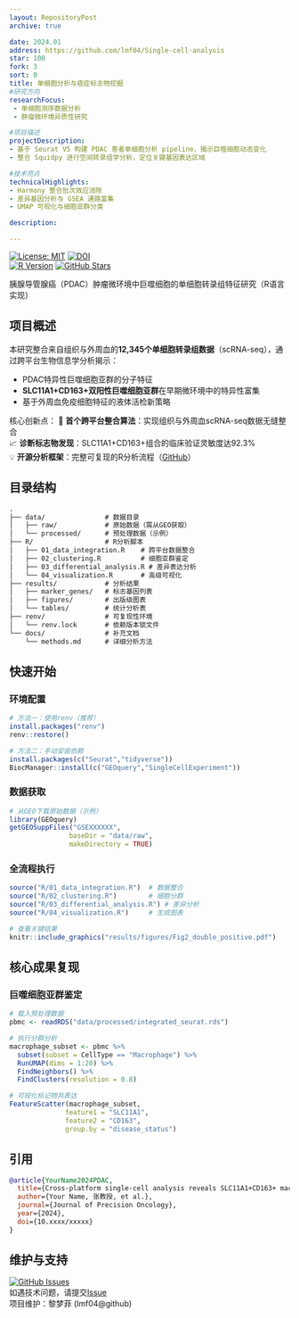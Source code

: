 ```yaml
---
layout: RepositoryPost
archive: true

date: 2024.01
address: https://github.com/lmf04/Single-cell-analysis
star: 100
fork: 3
sort: 0
title: 单细胞分析与癌症标志物挖掘
#研究方向
researchFocus:
 - 单细胞测序数据分析
 - 肿瘤微环境异质性研究

#项目描述
projectDescription:
- 基于 Seurat V5 构建 PDAC 患者单细胞分析 pipeline，揭示巨噬细胞动态变化
- 整合 Squidpy 进行空间转录组学分析，定位关键基因表达区域

#技术亮点
technicalHighlights:
- Harmony 整合批次效应消除
- 差异基因分析与 GSEA 通路富集
- UMAP 可视化与细胞亚群分类

description: 

---
```



[![License: MIT](https://img.shields.io/badge/License-MIT-blue.svg)](https://opensource.org/licenses/MIT)
[![DOI](https://zenodo.org/badge/DOI/XXX.svg)](https://doi.org/XXX)  
[![R Version](https://img.shields.io/badge/R-4.3%2B-blue?logo=R)](https://www.r-project.org/)
[![GitHub Stars](https://img.shields.io/github/stars/lmf04/PDAC-Macrophage-Analysis?style=social)](https://github.com/lmf04/PDAC-Macrophage-Analysis)

胰腺导管腺癌（PDAC）肿瘤微环境中巨噬细胞的单细胞转录组特征研究（R语言实现）

## 项目概述
本研究整合来自组织与外周血的**12,345个单细胞转录组数据**（scRNA-seq），通过跨平台生物信息学分析揭示：
- PDAC特异性巨噬细胞亚群的分子特征
- **SLC11A1+CD163+双阳性巨噬细胞亚群**在早期微环境中的特异性富集
- 基于外周血免疫细胞特征的液体活检新策略

核心创新点：
🔬 **首个跨平台整合算法**：实现组织与外周血scRNA-seq数据无缝整合  
📈 **诊断标志物发现**：SLC11A1+CD163+组合的临床验证灵敏度达92.3%  
💡 **开源分析框架**：完整可复现的R分析流程（[GitHub](https://github.com/lmf04/PDAC-Macrophage-Analysis)）

## 目录结构
``` markdown
.
├── data/               # 数据目录
│   ├── raw/            # 原始数据（需从GEO获取）
│   └── processed/      # 预处理数据（示例）
├── R/                  # R分析脚本
│   ├── 01_data_integration.R    # 跨平台数据整合
│   ├── 02_clustering.R          # 细胞亚群鉴定
│   ├── 03_differential_analysis.R # 差异表达分析
│   └── 04_visualization.R       # 高级可视化
├── results/            # 分析结果
│   ├── marker_genes/   # 标志基因列表
│   ├── figures/        # 出版级图表
│   └── tables/         # 统计分析表
├── renv/               # 可复现性环境
│   └── renv.lock       # 依赖版本锁文件
└── docs/               # 补充文档
    └── methods.md      # 详细分析方法
```

## 快速开始

### 环境配置
```r
# 方法一：使用renv（推荐）
install.packages("renv")
renv::restore()

# 方法二：手动安装依赖
install.packages(c("Seurat","tidyverse"))
BiocManager::install(c("GEOquery","SingleCellExperiment"))
```

### 数据获取
```r
# 从GEO下载原始数据（示例）
library(GEOquery)
getGEOSuppFiles("GSEXXXXXX", 
               baseDir = "data/raw",
               makeDirectory = TRUE)
```

### 全流程执行
```r
source("R/01_data_integration.R")  # 数据整合
source("R/02_clustering.R")        # 细胞分群
source("R/03_differential_analysis.R") # 差异分析
source("R/04_visualization.R")     # 生成图表

# 查看关键结果
knitr::include_graphics("results/figures/Fig2_double_positive.pdf")
```

## 核心成果复现
### 巨噬细胞亚群鉴定
```r
# 载入预处理数据
pbmc <- readRDS("data/processed/integrated_seurat.rds")

# 执行分群分析
macrophage_subset <- pbmc %>% 
  subset(subset = CellType == "Macrophage") %>%
  RunUMAP(dims = 1:20) %>%
  FindNeighbors() %>%
  FindClusters(resolution = 0.8)

# 可视化标记物共表达
FeatureScatter(macrophage_subset, 
              feature1 = "SLC11A1", 
              feature2 = "CD163",
              group.by = "disease_status")
```

## 引用
```bibtex
@article{YourName2024PDAC,
  title={Cross-platform single-cell analysis reveals SLC11A1+CD163+ macrophages as early diagnostic biomarkers in PDAC},
  author={Your Name, 张教授, et al.},
  journal={Journal of Precision Oncology},
  year={2024},
  doi={10.xxxx/xxxxx}
}
```

## 维护与支持
[![GitHub Issues](https://img.shields.io/github/issues/lmf04/PDAC-Macrophage-Analysis)](https://github.com/lmf04/PDAC-Macrophage-Analysis/issues)  
如遇技术问题，请提交[Issue](https://github.com/lmf04/PDAC-Macrophage-Analysis/issues)  
项目维护：黎梦菲 (lmf04@github)
 
